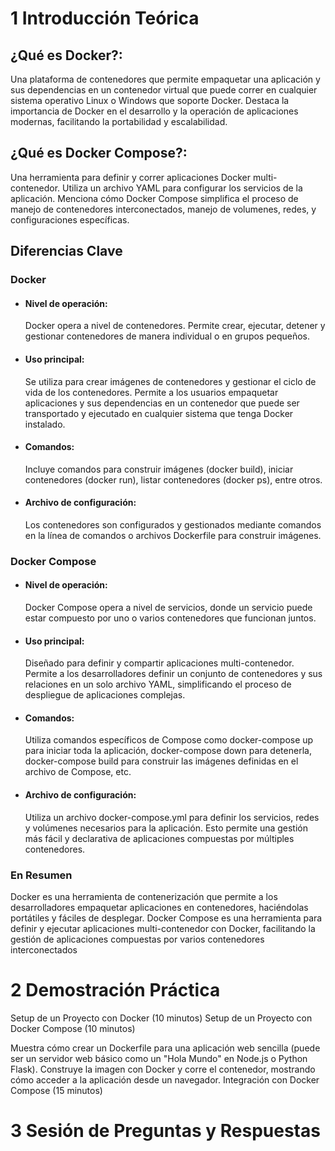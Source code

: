 # 1 Introducción Teórica

## ¿Qué es Docker?:
Una plataforma de contenedores que permite empaquetar una aplicación y sus dependencias en un contenedor virtual que puede correr en cualquier sistema operativo Linux o Windows que soporte Docker.
Destaca la importancia de Docker en el desarrollo y la operación de aplicaciones modernas, facilitando la portabilidad y escalabilidad.

## ¿Qué es Docker Compose?:
Una herramienta para definir y correr aplicaciones Docker multi-contenedor. Utiliza un archivo YAML para configurar los servicios de la aplicación.
Menciona cómo Docker Compose simplifica el proceso de manejo de contenedores interconectados, manejo de volumenes, redes, y configuraciones específicas.


## Diferencias Clave

### Docker
* #### Nivel de operación: 
    Docker opera a nivel de contenedores. Permite crear, ejecutar, detener y gestionar contenedores de manera individual o en grupos pequeños.
* #### Uso principal: 
    Se utiliza para crear imágenes de contenedores y gestionar el ciclo de vida de los contenedores. Permite a los usuarios empaquetar aplicaciones y sus dependencias en un contenedor que puede ser transportado y ejecutado en cualquier sistema que tenga Docker instalado.
* #### Comandos: 
    Incluye comandos para construir imágenes (docker build), iniciar contenedores (docker run), listar contenedores (docker ps), entre otros.
* #### Archivo de configuración: 
    Los contenedores son configurados y gestionados mediante comandos en la línea de comandos o archivos Dockerfile para construir imágenes.
### Docker Compose
* #### Nivel de operación: 
    Docker Compose opera a nivel de servicios, donde un servicio puede estar compuesto por uno o varios contenedores que funcionan juntos.
* #### Uso principal: 
    Diseñado para definir y compartir aplicaciones multi-contenedor. Permite a los desarrolladores definir un conjunto de contenedores y sus relaciones en un solo archivo YAML, simplificando el proceso de despliegue de aplicaciones complejas.
* #### Comandos: 
    Utiliza comandos específicos de Compose como docker-compose up para iniciar toda la aplicación, docker-compose down para detenerla, docker-compose build para construir las imágenes definidas en el archivo de Compose, etc.
* #### Archivo de configuración: 
    Utiliza un archivo docker-compose.yml para definir los servicios, redes y volúmenes necesarios para la aplicación. Esto permite una gestión más fácil y declarativa de aplicaciones compuestas por múltiples contenedores.
### En Resumen
Docker es una herramienta de contenerización que permite a los desarrolladores empaquetar aplicaciones en contenedores, haciéndolas portátiles y fáciles de desplegar.
Docker Compose es una herramienta para definir y ejecutar aplicaciones multi-contenedor con Docker, facilitando la gestión de aplicaciones compuestas por varios contenedores interconectados

# 2 Demostración Práctica
Setup de un Proyecto con Docker (10 minutos)
Setup de un Proyecto con Docker Compose (10 minutos)

Muestra cómo crear un Dockerfile para una aplicación web sencilla (puede ser un servidor web básico como un "Hola Mundo" en Node.js o Python Flask).
Construye la imagen con Docker y corre el contenedor, mostrando cómo acceder a la aplicación desde un navegador.
Integración con Docker Compose (15 minutos)


# 3 Sesión de Preguntas y Respuestas